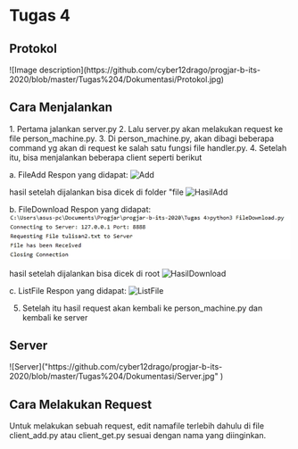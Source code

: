 <h1>Tugas 4</h1>

<h2>Protokol</h2>
![Image description](https://github.com/cyber12drago/progjar-b-its-2020/blob/master/Tugas%204/Dokumentasi/Protokol.jpg)

<h2>Cara Menjalankan</h2>
1. Pertama jalankan server.py
2. Lalu server.py akan melakukan request ke file person_machine.py. 
3. Di person_machine.py, akan dibagi beberapa command yg akan di request ke salah satu fungsi file handler.py.
4. Setelah itu, bisa menjalankan beberapa client seperti berikut

a. FileAdd
Respon yang didapat:
![Add](https://github.com/cyber12drago/progjar-b-its-2020/blob/master/Tugas%204/Dokumentasi/AddFile.jpg" )

hasil setelah dijalankan bisa dicek di folder "file
![HasilAdd]("https://github.com/cyber12drago/progjar-b-its-2020/blob/master/Tugas%204/Dokumentasi/AddSetelahDijalankan.jpg")

b. FileDownload
Respon yang didapat:
![Download](https://github.com/cyber12drago/progjar-b-its-2020/blob/master/Tugas%204/Dokumentasi/DownloadFile.jpg)

hasil setelah dijalankan bisa dicek di root
![HasilDownload]("https://github.com/cyber12drago/progjar-b-its-2020/blob/master/Tugas%204/Dokumentasi/DownloadSetelahDijalankan.jpg")

c. ListFile
Respon yang didapat:
![ListFile]("https://github.com/cyber12drago/progjar-b-its-2020/blob/master/Tugas%204/Dokumentasi/ListFile.jpg")

5. Setelah itu hasil request akan kembali ke person_machine.py dan kembali ke server

<h2>Server</h2>
![Server]("https://github.com/cyber12drago/progjar-b-its-2020/blob/master/Tugas%204/Dokumentasi/Server.jpg" )

<h2>Cara Melakukan Request</h2>
Untuk melakukan sebuah request, edit namafile terlebih dahulu di file client_add.py atau client_get.py sesuai dengan nama yang diinginkan.